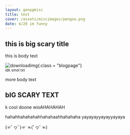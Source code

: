 ```yaml
---
layout: genpgmisc
title: test
cover: /assets/miscimages/pengoo.png
date: 4/20 im funny
---
```


<h2>this is big scary title</h2>

this is body text 

![downloadimg](https://64.media.tumblr.com/3481f38fd87f9444af6a07690f4feae5/cd2eb284552f582d-9c/s540x810/af3d7ddff6347dbe5260b2b5e89642b2d2d3c7fb.jpg){:class = "blogpage"}
<br><small> idk smol txt</small>


more body text

<h2> bIG SCARY TEXT </h2>

k cool doone
wioAHAHAHAH

hahahhahahahahhahahaahhahahaha
yayayayyayayyayaya

(☞ﾟヮﾟ)☞ ☜(ﾟヮﾟ☜)

